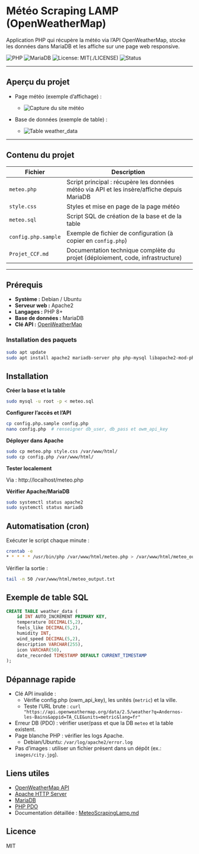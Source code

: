# Météo Scraping LAMP (OpenWeatherMap)

Application PHP qui récupère la météo via l’API OpenWeatherMap, stocke les données dans MariaDB et les affiche sur une page web responsive.

![PHP](https://img.shields.io/badge/PHP-8.2-blue?logo=php)
![MariaDB](https://img.shields.io/badge/MariaDB-LAMP-green?logo=mariadb)
![License: MIT](https://img.shields.io/badge/License-MIT-yellow.svg)(./LICENSE)
![Status](https://img.shields.io/badge/status-stable-success)

---

## Aperçu du projet

- Page météo (exemple d’affichage) :
  
  - ![Capture du site météo](https://www.dropbox.com/scl/fi/lzotwx9ged7w2pdl9l73k/SITE-METEO-2.0.PNG?rlkey=09y3dkofdiemiqo90wrtclryd&st=p26lenho&raw=1)
    
- Base de données (exemple de table) :
  
  - ![Table weather_data](https://www.dropbox.com/scl/fi/ttcmxitne3x15v8v2p26r/SELECT-ALL-weather_data-db.PNG?rlkey=14i79lft47hh4whnn4l3habhk&st=bsdjqe8d&raw=1)

---

## Contenu du projet

| Fichier | Description |
|----------|--------------|
| `meteo.php` | Script principal : récupère les données météo via API et les insère/affiche depuis MariaDB |
| `style.css` | Styles et mise en page de la page météo |
| `meteo.sql` | Script SQL de création de la base et de la table |
| `config.php.sample` | Exemple de fichier de configuration (à copier en `config.php`) |
| `Projet_CCF.md` | Documentation technique complète du projet (déploiement, code, infrastructure) |

---

## Prérequis

- **Système :** Debian / Ubuntu  
- **Serveur web :** Apache2  
- **Langages :** PHP 8+  
- **Base de données :** MariaDB  
- **Clé API :** [OpenWeatherMap](https://openweathermap.org/api)

### Installation des paquets

```bash
sudo apt update
sudo apt install apache2 mariadb-server php php-mysql libapache2-mod-php
``` 

## Installation

**Créer la base et la table**

```bash
sudo mysql -u root -p < meteo.sql
```
**Configurer l’accès et l’API**

```bash
cp config.php.sample config.php
nano config.php  # renseigner db_user, db_pass et owm_api_key
```

**Déployer dans Apache**

```bash
sudo cp meteo.php style.css /var/www/html/
sudo cp config.php /var/www/html/
```
**Tester localement**

Via : http://localhost/meteo.php

**Vérifier Apache/MariaDB**

```bash
sudo systemctl status apache2
sudo systemctl status mariadb
```

## Automatisation (cron)

Exécuter le script chaque minute :
```bash
crontab -e
* * * * * /usr/bin/php /var/www/html/meteo.php > /var/www/html/meteo_output.txt 2>&1
```

Vérifier la sortie :
```bash
tail -n 50 /var/www/html/meteo_output.txt
```

## Exemple de table SQL

```sql
CREATE TABLE weather_data (
    id INT AUTO_INCREMENT PRIMARY KEY,
    temperature DECIMAL(5,2),
    feels_like DECIMAL(5,2),
    humidity INT,
    wind_speed DECIMAL(5,2),
    description VARCHAR(255),
    icon VARCHAR(50),
    date_recorded TIMESTAMP DEFAULT CURRENT_TIMESTAMP
);
```

## Dépannage rapide

- Clé API invalide :
  - Vérifie config.php (owm_api_key), les unités (`metric`) et la ville.
  - Teste l’URL brute : `curl "https://api.openweathermap.org/data/2.5/weather?q=Andernos-les-Bains&appid=TA_CLE&units=metric&lang=fr"`
- Erreur DB (PDO) : vérifier user/pass et que la DB `meteo` et la table existent.
- Page blanche PHP : vérifier les logs Apache.
  - Debian/Ubuntu: `/var/log/apache2/error.log`
- Pas d’images : utiliser un fichier présent dans un dépôt (ex.: `images/city.jpg`).

## Liens utiles

- [OpenWeatherMap API](https://openweathermap.org/api)
- [Apache HTTP Server](https://httpd.apache.org/)
- [MariaDB](https://mariadb.org/)
- [PHP PDO](https://www.php.net/manual/fr/book.pdo.php)
- Documentation détaillée : [MeteoScrapingLamp.md](./MeteoScrapingLamp.md)


## Licence

MIT
